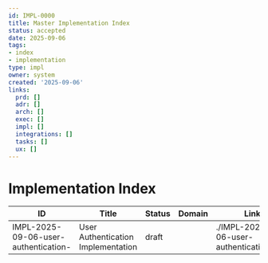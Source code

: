 ```yaml
---
id: IMPL-0000
title: Master Implementation Index
status: accepted
date: 2025-09-06
tags:
- index
- implementation
type: impl
owner: system
created: '2025-09-06'
links:
  prd: []
  adr: []
  arch: []
  exec: []
  impl: []
  integrations: []
  tasks: []
  ux: []
---
```


# Implementation Index

| ID | Title | Status | Domain | Link |
|---|---|---|---|---|
| IMPL-2025-09-06-user-authentication- | User Authentication Implementation | draft |  | ./IMPL-2025-09-06-user-authentication-.md |
